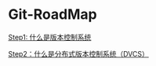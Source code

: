 # Git-RoadMap
[Step1: 什么是版本控制系统](./step1/index.md)

[Step2：什么是分布式版本控制系统（DVCS）](./step2/index.md)







